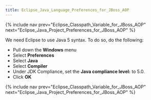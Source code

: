 ```yaml
---
title: Eclipse_Java_Language_Preferences_for_JBoss_AOP
---
```

{% include nav prev="Eclipse_Classpath_Variable_for_JBoss_AOP" next="Eclipse_Java_Project_Preferences_for_JBoss_AOP" %}

We need Eclipse to use Java 5 syntax. To do so, do the following:
* Pull down the **Windows** menu
* Select **Preferences**
* Select **Java**
* Select **Compiler**
* Under JDK Compliance, set the **Java compliance level:** to 5.0.
* Click **OK**

{% include nav prev="Eclipse_Classpath_Variable_for_JBoss_AOP" next="Eclipse_Java_Project_Preferences_for_JBoss_AOP" %}
